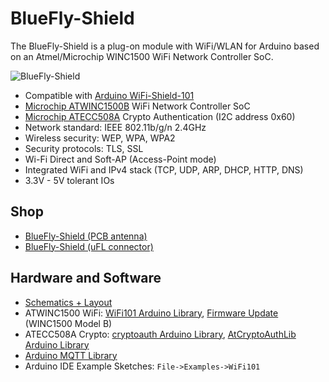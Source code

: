 # BlueFly-Shield
The BlueFly-Shield is a plug-on module with WiFi/WLAN for Arduino based on an Atmel/Microchip WINC1500 WiFi Network Controller SoC.

![BlueFly-Shield](https://github.com/watterott/BlueFly-Shield/raw/master/hardware/BlueFly-Shield_v10.jpg)

* Compatible with [Arduino WiFi-Shield-101](https://www.arduino.cc/en/Main/ArduinoWiFiShield101)
* [Microchip ATWINC1500B](http://www.microchip.com/wwwproducts/en/ATWINC1500) WiFi Network Controller SoC
* [Microchip ATECC508A](http://www.microchip.com/wwwproducts/en/ATECC508A) Crypto Authentication (I2C address 0x60)
* Network standard: IEEE 802.11b/g/n 2.4GHz
* Wireless security: WEP, WPA, WPA2
* Security protocols: TLS, SSL
* Wi-Fi Direct and Soft-AP (Access-Point mode)
* Integrated WiFi and IPv4 stack (TCP, UDP, ARP, DHCP, HTTP, DNS)
* 3.3V - 5V tolerant IOs


## Shop
* [BlueFly-Shield (PCB antenna)](http://www.watterott.com/en/BlueFly-Shield)
* [BlueFly-Shield (uFL connector)](http://www.watterott.com/en/BlueFly-Shield-uFL)


## Hardware and Software
* [Schematics + Layout](https://github.com/watterott/BlueFly-Shield/tree/master/hardware)
* ATWINC1500 WiFi: [WiFi101 Arduino Library](https://github.com/arduino-libraries/WiFi101), [Firmware Update](https://www.arduino.cc/en/Tutorial/FirmwareUpdater) (WINC1500 Model B)
* ATECC508A Crypto: [cryptoauth Arduino Library](https://github.com/thiseldo/cryptoauth-arduino), [AtCryptoAuthLib Arduino Library](https://github.com/CryptoThings/AtCryptoAuthLib)
* [Arduino MQTT Library](https://github.com/knolleary/pubsubclient)
* Arduino IDE Example Sketches: ```File->Examples->WiFi101```
